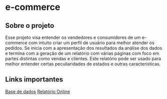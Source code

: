 # e-commerce

## Sobre o projeto
Esse projeto visa entender os vendedores e consumidores de um e-commerce com intuito criar um perfil de usuário para melhor atender os pedidos. Se inicia com a apresentação dos resultados da análise dos dados e termina com a geração de um relatório com várias páginas com foco em partes distintas como vendas e clientes. Este relatório pode ser usado para melhor entender certas peculiaridades de estados e outras características. 

## Links importantes

[Base de dados](https://www.kaggle.com/olistbr/brazilian-ecommerce?select=olist_orders_dataset.csv)
[Relatório Online](https://app.powerbi.com/view?r=eyJrIjoiOGQyNTcxYzEtNjA2Ni00MmQxLTg3YjMtZDAzY2EzZGMzOGQ1IiwidCI6ImM4MjQ3MmYwLTNiNGItNDE4My04Yzk1LTZhMTVjZjMwZGVkYiJ9&pageName=ReportSection1fa6d5a4905096531701)

